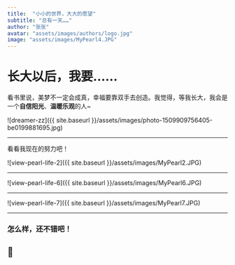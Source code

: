 ```yaml
---
title:  "小小的世界，大大的愿望"
subtitle: "总有一天……"
author: "张张"
avatar: "assets/images/authors/logo.jpg"
image: "assets/images/MyPearl4.JPG"
---
```


# 长大以后，我要……

看书里说，美梦不一定会成真，幸福要靠双手去创造。我觉得，等我长大，我会是一个**自信阳光**、**温暖乐观**的人~

![dreamer-zz]({{ site.baseurl }}/assets/images/photo-1509909756405-be0199881695.jpg)

***

看看我现在的努力吧！

![view-pearl-life-2]({{ site.baseurl }}/assets/images/MyPearl2.JPG)
***

![view-pearl-life-6]({{ site.baseurl }}/assets/images/MyPearl6.JPG)
***

![view-pearl-life-7]({{ site.baseurl }}/assets/images/MyPearl7.JPG)
***

### 怎么样，还不错吧！

## 🧒


